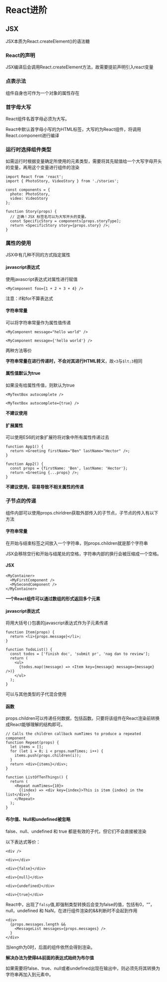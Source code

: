 # React进阶

## JSX

JSX本质为React.createElement()的语法糖

### React的声明

JSX编译后会调用React.createElement方法，故需要提前声明引入react变量

### 点表示法

组件自身也可作为一个对象的属性存在

### 首字母大写

React组件名首字母必须为大写。

React中默认首字母小写的为HTML标签，大写的为React组件，将调用React.component进行编译

### 运行时选择组件类型

如需运行时根据变量确定所使用的元素类型，需要将其先赋值给一个大写字母开头的变量，再用这个变量进行组件的渲染

	import React from 'react';
	import { PhotoStory, VideoStory } from './stories';
	
	const components = {
	  photo: PhotoStory,
	  video: VideoStory
	};
	
	function Story(props) {
	  // 正确！JSX 标签名可以为大写开头的变量。
	  const SpecificStory = components[props.storyType];
	  return <SpecificStory story={props.story} />;
	}

### 属性的使用

JSX中有几种不同的方式指定属性

#### javascript表达式

使用javascript表达式对属性进行赋值

	<MyComponent foo={1 + 2 + 3 + 4} />

注意：if和for不算表达式

#### 字符串常量

可以将字符串常量作为属性值传递

	<MyComponent message="hello world" />

	<MyComponent message={'hello world'} />

两种方法等价

**字符串常量在进行传递时，不会对其进行HTML转义**，故`<3`与`$lt;3`相同

#### 属性值默认为true

如果没有给属性传值，则默认为true

	<MyTextBox autocomplete />
	
	<MyTextBox autocomplete={true} />

**不建议使用**

#### 扩展属性

可以使用ES6的对象扩展符将对象中所有属性传递过去

	function App1() {
	  return <Greeting firstName="Ben" lastName="Hector" />;
	}
	
	function App2() {
	  const props = {firstName: 'Ben', lastName: 'Hector'};
	  return <Greeting {...props} />;
	}

**不建议使用，容易导致不相关属性的传递**

### 子节点的传递

组件内部可以使用props.chirldren获取外部传入的子节点，子节点的传入有以下方法

#### 字符串常量

在开始与结束标签之间放入一个字符串，则props.children就是那个字符串

JSX会移除空行和开始与结尾处的空格，字符串内部的换行会被压缩成一个空格。

#### JSX

	<MyContainer>
	  <MyFirstComponent />
	  <MySecondComponent />
	</MyContainer>

**一个React组件可以通过数组的形式返回多个元素**

#### javascript表达式

将用大括号`{}`包裹的javascript表达式作为子元素传递

	function Item(props) {
	  return <li>{props.message}</li>;
	}
	
	function TodoList() {
	  const todos = ['finish doc', 'submit pr', 'nag dan to review'];
	  return (
	    <ul>
	      {todos.map((message) => <Item key={message} message={message} />)}
	    </ul>
	  );
	}

可以与其他类型的子代混合使用

#### 函数

props.children可以传递任何数据，包括函数。只要将该组件在React渲染前转换成React能够理解的结构即可。

	// Calls the children callback numTimes to produce a repeated component
	function Repeat(props) {
	  let items = [];
	  for (let i = 0; i < props.numTimes; i++) {
	    items.push(props.children(i));
	  }
	  return <div>{items}</div>;
	}
	
	function ListOfTenThings() {
	  return (
	    <Repeat numTimes={10}>
	      {(index) => <div key={index}>This is item {index} in the list</div>}
	    </Repeat>
	  );
	}

#### 布尔值、Null和undefined被忽略

false、null、undefined 和 true 都是有效的子代，但它们不会直接被渲染

以下表达式等价：

	<div />

	<div></div>
	
	<div>{false}</div>
	
	<div>{null}</div>
	
	<div>{undefined}</div>
	
	<div>{true}</div>

React中，出现了`falsy`值,即强制类型转换后会变为false的值，包括有0，“”，null，undefined 和 NaN，在进行组件渲染的&&判断时不会起到作用

	<div>
	  {props.messages.length &&
	    <MessageList messages={props.messages} />
	  }
	</div>

当length为0时，后面的组件依然会得到渲染。

**解决办法为使得&&前面的表达式始终为布尔值**

如果需要将false、true、null或者undefined出现在输出中，则必须先将其转换为字符串再加入到元素中。